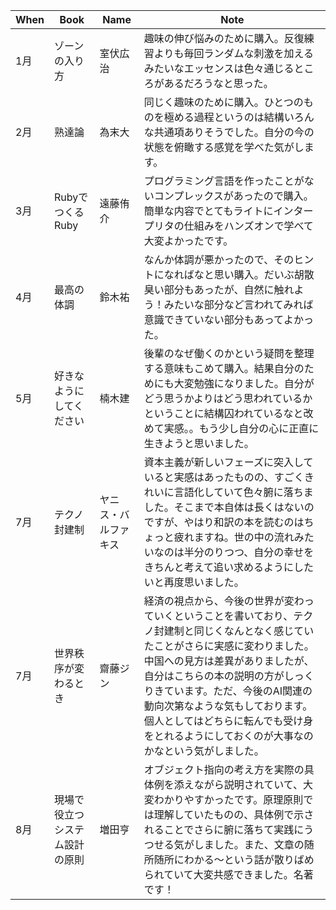 | When | Book | Name | Note |
|------|------|------|------|
| 1月 | ゾーンの入り方 | 室伏広治 | 趣味の伸び悩みのために購入。反復練習よりも毎回ランダムな刺激を加えるみたいなエッセンスは色々通じるところがあるだろうなと思った。 |
| 2月 | 熟達論 | 為末大 | 同じく趣味のために購入。ひとつのものを極める過程というのは結構いろんな共通項ありそうでした。自分の今の状態を俯瞰する感覚を学べた気がします。 |
| 3月 | RubyでつくるRuby | 遠藤侑介 | プログラミング言語を作ったことがないコンプレックスがあったので購入。簡単な内容でとてもライトにインタープリタの仕組みをハンズオンで学べて大変よかったです。 |
| 4月 | 最高の体調 | 鈴木祐 | なんか体調が悪かったので、そのヒントになればなと思い購入。だいぶ胡散臭い部分もあったが、自然に触れよう！みたいな部分など言われてみれば意識できていない部分もあってよかった。 |
| 5月 | 好きなようにしてください | 楠木建 | 後輩のなぜ働くのかという疑問を整理する意味もこめて購入。結果自分のためにも大変勉強になりました。自分がどう思うかよりはどう思われているかということに結構囚われているなと改めて実感。。もう少し自分の心に正直に生きようと思いました。 |
| 7月 | テクノ封建制 | ヤニス・バルファキス | 資本主義が新しいフェーズに突入していると実感はあったものの、すごくきれいに言語化していて色々腑に落ちました。そこまで本自体は長くはないのですが、やはり和訳の本を読むのはちょっと疲れますね。世の中の流れみたいなのは半分のりつつ、自分の幸せをきちんと考えて追い求めるようにしたいと再度思いました。 |
| 7月 | 世界秩序が変わるとき | 齋藤ジン | 経済の視点から、今後の世界が変わっていくということを書いており、テクノ封建制と同じくなんとなく感じていたことがさらに実感に変わりました。中国への見方は差異がありましたが、自分はこちらの本の説明の方がしっくりきています。ただ、今後のAI関連の動向次第なような気もしております。個人としてはどちらに転んでも受け身をとれるようにしておくのが大事なのかなという気がしました。 |
| 8月 | 現場で役立つシステム設計の原則 | 増田亨 | オブジェクト指向の考え方を実際の具体例を添えながら説明されていて、大変わかりやすかったです。原理原則では理解していたものの、具体例で示されることでさらに腑に落ちて実践にうつせる気がしました。また、文章の随所随所にわかる〜という話が散りばめられていて大変共感できました。名著です！ |
